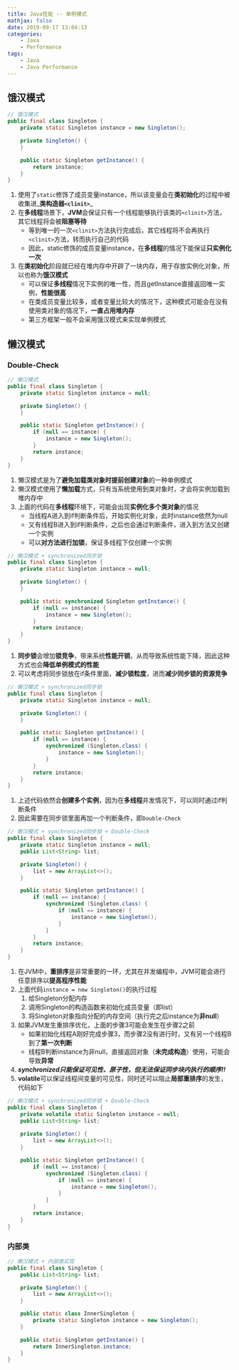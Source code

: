 ```yaml
---
title: Java性能 -- 单例模式
mathjax: false
date: 2019-09-17 13:04:13
categories:
    - Java
    - Performance
tags:
    - Java
    - Java Performance
---
```


## 饿汉模式
```java
// 饿汉模式
public final class Singleton {
    private static Singleton instance = new Singleton();

    private Singleton() {
    }

    public static Singleton getInstance() {
        return instance;
    }
}
```

<!-- more -->

1. 使用了`static`修饰了成员变量instance，所以该变量会在**类初始化**的过程中被收集进_**类构造器`<clinit>`**_
2. 在**多线程**场景下，**JVM**会保证只有一个线程能够执行该类的`<clinit>`方法，其它线程将会被**阻塞等待**
    - 等到唯一的一次`<clinit>`方法执行完成后，其它线程将不会再执行`<clinit>`方法，转而执行自己的代码
    - 因此，static修饰的成员变量instance，在**多线程**的情况下能保证**只实例化一次**
3. 在**类初始化**阶段就已经在堆内存中开辟了一块内存，用于存放实例化对象，所以也称为**饿汉模式**
    - 可以保证**多线程**情况下实例的唯一性，而且getInstance直接返回唯一实例，**性能很高**
    - 在类成员变量比较多，或者变量比较大的情况下，这种模式可能会在没有使用类对象的情况下，**一直占用堆内存**
    - 第三方框架一般不会采用饿汉模式来实现单例模式

## 懒汉模式

### Double-Check
```java
// 懒汉模式
public final class Singleton {
    private static Singleton instance = null;

    private Singleton() {
    }

    public static Singleton getInstance() {
        if (null == instance) {
            instance = new Singleton();
        }
        return instance;
    }
}
```
1. 懒汉模式是为了**避免加载类对象时提前创建对象**的一种单例模式
2. 懒汉模式使用了**懒加载**方式，只有当系统使用到类对象时，才会将实例加载到堆内存中
3. 上面的代码在**多线程**环境下，可能会出现**实例化多个类对象**的情况
    - 当线程A进入到if判断条件后，开始实例化对象，此时instance依然为null
    - 又有线程B进入到if判断条件，之后也会通过判断条件，进入到方法又创建一个实例
    - 可以**对方法进行加锁**，保证多线程下仅创建一个实例

```java
// 懒汉模式 + synchronized同步锁
public final class Singleton {
    private static Singleton instance = null;

    private Singleton() {
    }

    public static synchronized Singleton getInstance() {
        if (null == instance) {
            instance = new Singleton();
        }
        return instance;
    }
}
```
1. **同步锁**会增加**锁竞争**，带来系统**性能开销**，从而导致系统性能下降，因此这种方式也会**降低单例模式的性能**
2. 可以考虑将同步锁放在if条件里面，**减少锁粒度**，进而**减少同步锁的资源竞争**

```java
// 懒汉模式 + synchronized同步锁
public final class Singleton {
    private static Singleton instance = null;

    private Singleton() {
    }

    public static Singleton getInstance() {
        if (null == instance) {
            synchronized (Singleton.class) {
                instance = new Singleton();
            }
        }
        return instance;
    }
}
```
1. 上述代码依然会**创建多个实例**，因为在**多线程**并发情况下，可以同时通过if判断条件
2. 因此需要在同步锁里面再加一个判断条件，即`Double-Check`

```java
// 懒汉模式 + synchronized同步锁 + Double-Check
public final class Singleton {
    private static Singleton instance = null;
    public List<String> list;

    private Singleton() {
        list = new ArrayList<>();
    }

    public static Singleton getInstance() {
        if (null == instance) {
            synchronized (Singleton.class) {
                if (null == instance) {
                    instance = new Singleton();
                }
            }
        }
        return instance;
    }
}
```
1. 在JVM中，**重排序**是非常重要的一环，尤其在并发编程中，JVM可能会进行任意排序以**提高程序性能**
2. 上面代码`instance = new Singleton()`的执行过程
    1. 给Singleton分配内存
    2. 调用Singleton的构造函数来初始化成员变量（即list）
    3. 将Singleton对象指向分配的内存空间（执行完之后instance为**非null**）
3. 如果JVM发生重排序优化，上面的步骤3可能会发生在步骤2之前
    - 如果初始化线程A刚好完成步骤3，而步骤2没有进行时，又有另一个线程B到了**第一次判断**
    - 线程B判断instance为非null，直接返回对象（**未完成构造**）使用，可能会导致**异常**
4. _**synchronized只能保证可见性、原子性，但无法保证同步块内执行的顺序!!**_
5. **volatile**可以保证线程间变量的可见性，同时还可以阻止**局部重排序**的发生，代码如下

```java
// 懒汉模式 + synchronized同步锁 + Double-Check
public final class Singleton {
    private volatile static Singleton instance = null;
    public List<String> list;
    
    private Singleton() {
        list = new ArrayList<>();
    }

    public static Singleton getInstance() {
        if (null == instance) {
            synchronized (Singleton.class) {
                if (null == instance) {
                    instance = new Singleton();
                }
            }
        }
        return instance;
    }
}
```

### 内部类
```java
// 懒汉模式 + 内部类实现
public final class Singleton {
    public List<String> list;

    private Singleton() {
        list = new ArrayList<>();
    }

    public static class InnerSingleton {
        private static Singleton instance = new Singleton();
    }

    public static Singleton getInstance() {
        return InnerSingleton.instance;
    }
}
```
